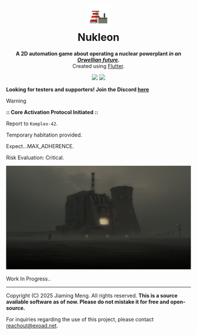 <h1 align="center">
<img src="./Artwork/icon.png" width=64/><br/>Nukleon
</h1>
<p align="center">
<strong>A 2D automation game about operating a nuclear powerplant <em>in an <a href="https://en.wikipedia.org/wiki/Nineteen_Eighty-Four">Orwellian future</a>.</em></strong>
<br/>
Created using <a href="https://flutter/">Flutter</a>.
</p>

<p align="center">
<img src="https://img.shields.io/github/actions/workflow/status/exoad/nukleon/test.yml?style=plastic&label=auto%20tests"/> <img src="https://img.shields.io/github/actions/workflow/status/exoad/nukleon/api_static.yml?style=plastic&label=api%20docs%20build"/>
</p>

**Looking for testers and supporters! Join the Discord [here](https://discord.gg/PbJQRT9zQ8)**

> [!WARNING]
> **:: Core Activation Protocol Initiated ::**
> 
> Report to `Komplex-42`.
>
> Temporary habitation provided.
>
> Expect...MAX_ADHERENCE.
>
> Risk Evaluation: Critical.



![](./assets/backdrops/main_menu_1984.png)

Work In Progress..

---

Copyright (C) 2025 Jiaming Meng. All rights reserved. **This is a source available software as of now. Please do not mistake it for free and open-source.**

For inquiries regarding the use of this project, please contact [reachout@exoad.net](mailto://reachout@exoad.net).
